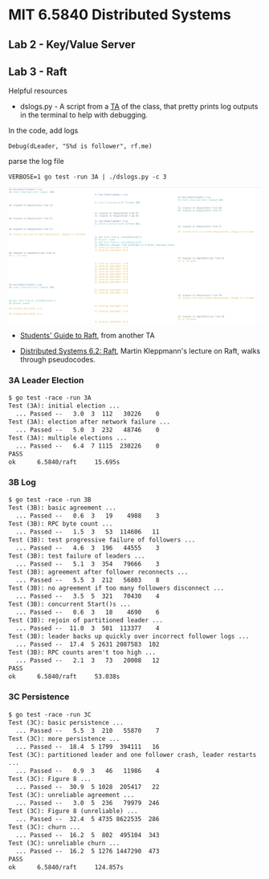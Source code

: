 # MIT 6.5840 Distributed Systems

## Lab 2 - Key/Value Server

## Lab 3 - Raft

Helpful resources

- dslogs.py - A script from a [TA](https://blog.josejg.com/debugging-pretty/) of the class, that pretty prints log outputs in the terminal to help with debugging.

In the code, add logs
```
Debug(dLeader, "S%d is follower", rf.me)
```

parse the log file
```
VERBOSE=1 go test -run 3A | ./dslogs.py -c 3
```

![log output](/dslog_output.png)


- [Students' Guide to Raft](https://thesquareplanet.com/blog/students-guide-to-raft/), from another TA

- [Distributed Systems 6.2: Raft](https://www.youtube.com/watch?v=uXEYuDwm7e4&t=352s), Martin Kleppmann's lecture on Raft, walks through pseudocodes.

### 3A Leader Election
```
$ go test -race -run 3A
Test (3A): initial election ...
  ... Passed --   3.0  3  112   30226    0
Test (3A): election after network failure ...
  ... Passed --   5.0  3  232   48746    0
Test (3A): multiple elections ...
  ... Passed --   6.4  7 1115  230226    0
PASS
ok      6.5840/raft     15.695s
```
### 3B Log
```
$ go test -race -run 3B
Test (3B): basic agreement ...
  ... Passed --   0.6  3   19    4988    3
Test (3B): RPC byte count ...
  ... Passed --   1.5  3   53  114606   11
Test (3B): test progressive failure of followers ...
  ... Passed --   4.6  3  196   44555    3
Test (3B): test failure of leaders ...
  ... Passed --   5.1  3  354   79666    3
Test (3B): agreement after follower reconnects ...
  ... Passed --   5.5  3  212   56803    8
Test (3B): no agreement if too many followers disconnect ...
  ... Passed --   3.5  5  321   70430    4
Test (3B): concurrent Start()s ...
  ... Passed --   0.6  3   18    4690    6
Test (3B): rejoin of partitioned leader ...
  ... Passed --  11.0  3  501  113377    4
Test (3B): leader backs up quickly over incorrect follower logs ...
  ... Passed --  17.4  5 2631 2087583  102
Test (3B): RPC counts aren't too high ...
  ... Passed --   2.1  3   73   20008   12
PASS
ok      6.5840/raft     53.038s
```

### 3C Persistence
```
$ go test -race -run 3C
Test (3C): basic persistence ...
  ... Passed --   5.5  3  210   55870    7
Test (3C): more persistence ...
  ... Passed --  18.4  5 1799  394111   16
Test (3C): partitioned leader and one follower crash, leader restarts ...
  ... Passed --   0.9  3   46   11986    4
Test (3C): Figure 8 ...
  ... Passed --  30.9  5 1028  205417   22
Test (3C): unreliable agreement ...
  ... Passed --   3.0  5  236   79979  246
Test (3C): Figure 8 (unreliable) ...
  ... Passed --  32.4  5 4735 8622535  286
Test (3C): churn ...
  ... Passed --  16.2  5  802  495104  343
Test (3C): unreliable churn ...
  ... Passed --  16.2  5 1276 1447290  473
PASS
ok      6.5840/raft     124.857s
```